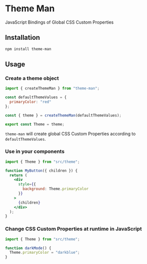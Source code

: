 # Theme Man

JavaScript Bindings of Global CSS Custom Properties

## Installation

```sh
npm install theme-man
```

## Usage

### Create a theme object

```js
import { createThemeMan } from "theme-man";

const defaultThemeValues = {
  primaryColor: "red"
};

const { theme } = createThemeMan(defaultThemeValues);

export const Theme = theme;
```

`theme-man` will create global CSS Custom Properties according to `defaultThemeValues`.

### Use in your components

```jsx
import { Theme } from "src/theme";

function MyButton({ children }) {
  return (
    <div
      style={{
        background: Theme.primaryColor
      }}
    >
      {children}
    </div>
  );
}
```

### Change CSS Custom Properties at runtime in JavaScript

```js
import { Theme } from "src/theme";

function darkMode() {
  Theme.primaryColor = "darkblue";
}
```
